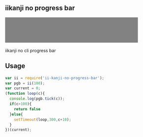 ## iikanji no progress bar

![screenshot](https://github.com/nbqx/ii-kanji-no-progress-bar/raw/master/screenshot/sc.gif)

iikanji no cli progress bar

## Usage

```js
var ii = require('ii-kanji-no-progress-bar');
var pgb = ii(100);
var current = 0;
(function loop(c){
  console.log(pgb.tick(c));
  if(c>100){
    return false
  }else{
    setTimeout(loop,300,c+10);
  }
})(current);
```
